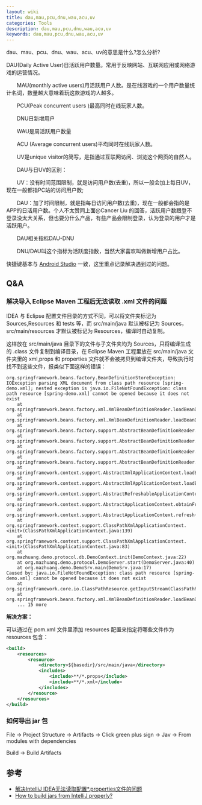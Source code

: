 ```yaml
---
layout: wiki
title: dau,mau,pcu,dnu,wau,acu,uv
categories: Tools
description: dau,mau,pcu,dnu,wau,acu,uv
keywords: dau,mau,pcu,dnu,wau,acu,uv
---
```


dau、mau、pcu、dnu、wau、acu、uv的意思是什么?怎么分析?

DAU(Daily Active User)日活跃用户数量。常用于反映网站、互联网应用或网络游戏的运营情况。

　　MAU(monthly active users)月活跃用户人数。是在线游戏的一个用户数量统计名词，数量越大意味着玩这款游戏的人越多。

　　PCU(Peak concurrent users )最高同时在线玩家人数。

　　DNU日新增用户

　　WAU是周活跃用户数量

　　ACU (Average concurrent users)平均同时在线玩家人数。

　　UV是unique visitor的简写，是指通过互联网访问、浏览这个网页的自然人。

　　DAU与日UV的区别：

　　UV：没有时间范围限制，就是访问用户数(去重)，所以一般会加上每日UV，现在一般都指PC站的访问用户数;

　　DAU：加了时间限制，就是指每日访问用户数(去重)，现在一般都会指的是APP的日活用户数。个人不太赞同上面@Cancer Liu 的回答，活跃用户数跟登不登录没太大关系，但也要分什么产品，有些产品会限制登录，认为登录的用户才是活跃用户。

　　DAU相关指标DAU-DNU

　　DNU/DAU叫这个指标为活跃度指数，当然大家喜欢叫做新增用户占比。

快捷键基本与 [Android Studio](./android-studio/) 一致，这里重点记录解决遇到过的问题。
## Q&A


### 解决导入 Eclipse Maven 工程后无法读取 .xml 文件的问题

IDEA 与 Eclipse 配置文件目录的方式不同，可以将文件夹标记为 Sources,Resources 和 tests 等，而 src/main/java 默认被标记为 Sources，src/main/resources 才默认被标记为 Resources，编译时自动复制。

这样放在 src/main/java 目录下的文件与子文件夹均为 Sources，只将编译生成的 .class 文件复制到编译目录，在 Eclipse Maven 工程里放在 src/main/java 文件夹里的 xml,props 和 properties 文件就不会被拷贝到编译文件夹，导致执行时找不到这些文件，报类似下面这样的错误：

```
org.springframework.beans.factory.BeanDefinitionStoreException: IOException parsing XML document from class path resource [spring-demo.xml]; nested exception is java.io.FileNotFoundException: class path resource [spring-demo.xml] cannot be opened because it does not exist
	at org.springframework.beans.factory.xml.XmlBeanDefinitionReader.loadBeanDefinitions(XmlBeanDefinitionReader.java:343)
	at org.springframework.beans.factory.xml.XmlBeanDefinitionReader.loadBeanDefinitions(XmlBeanDefinitionReader.java:303)
	at org.springframework.beans.factory.support.AbstractBeanDefinitionReader.loadBeanDefinitions(AbstractBeanDefinitionReader.java:180)
	at org.springframework.beans.factory.support.AbstractBeanDefinitionReader.loadBeanDefinitions(AbstractBeanDefinitionReader.java:216)
	at org.springframework.beans.factory.support.AbstractBeanDefinitionReader.loadBeanDefinitions(AbstractBeanDefinitionReader.java:187)
	at org.springframework.beans.factory.support.AbstractBeanDefinitionReader.loadBeanDefinitions(AbstractBeanDefinitionReader.java:251)
	at org.springframework.context.support.AbstractXmlApplicationContext.loadBeanDefinitions(AbstractXmlApplicationContext.java:127)
	at org.springframework.context.support.AbstractXmlApplicationContext.loadBeanDefinitions(AbstractXmlApplicationContext.java:93)
	at org.springframework.context.support.AbstractRefreshableApplicationContext.refreshBeanFactory(AbstractRefreshableApplicationContext.java:129)
	at org.springframework.context.support.AbstractApplicationContext.obtainFreshBeanFactory(AbstractApplicationContext.java:540)
	at org.springframework.context.support.AbstractApplicationContext.refresh(AbstractApplicationContext.java:454)
	at org.springframework.context.support.ClassPathXmlApplicationContext.<init>(ClassPathXmlApplicationContext.java:139)
	at org.springframework.context.support.ClassPathXmlApplicationContext.<init>(ClassPathXmlApplicationContext.java:83)
	at org.mazhuang.demo.protocol.db.DemoContext.init(DemoContext.java:22)
	at org.mazhuang.demo.protocol.DemoServer.start(DemoServer.java:40)
	at org.mazhuang.demo.DemoSrv.main(DemoSrv.java:17)
Caused by: java.io.FileNotFoundException: class path resource [spring-demo.xml] cannot be opened because it does not exist
	at org.springframework.core.io.ClassPathResource.getInputStream(ClassPathResource.java:158)
	at org.springframework.beans.factory.xml.XmlBeanDefinitionReader.loadBeanDefinitions(XmlBeanDefinitionReader.java:329)
	... 15 more
```

**解决方案：**

可以通过在 pom.xml 文件里添加 resources 配置来指定将哪些文件作为 resources 包含：

```xml
<build>
    <resources>
        <resource>
            <directory>${basedir}/src/main/java</directory>
            <includes>
                <include>**/*.props</include>
                <include>**/*.xml</include>
            </includes>
        </resource>
    </resources>
</build>
```

### 如何导出 jar 包

File -> Project Structure -> Artifacts -> Click green plus sign -> Jav -> From modules with dependencies

Build -> Build Artifacts

## 参考

* [解决IntelliJ IDEA无法读取配置*.properties文件的问题](http://www.cnblogs.com/zqr99/p/7642712.html)
* [How to build jars from IntelliJ properly?](https://stackoverflow.com/questions/1082580/how-to-build-jars-from-intellij-properly)

